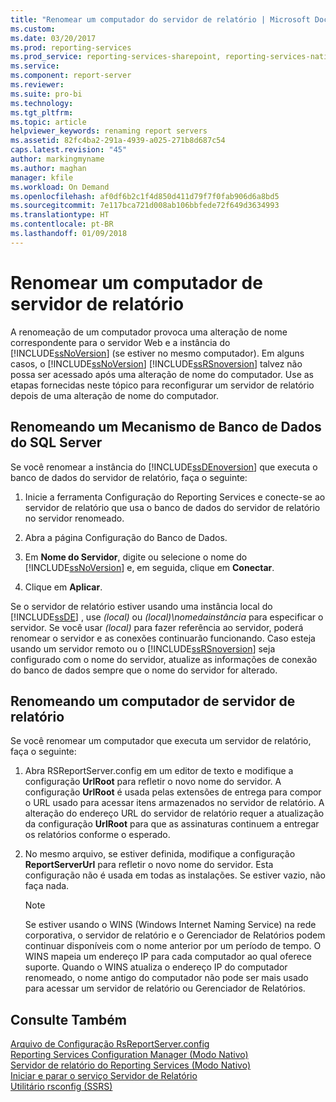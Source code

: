 ```yaml
---
title: "Renomear um computador do servidor de relatório | Microsoft Docs"
ms.custom: 
ms.date: 03/20/2017
ms.prod: reporting-services
ms.prod_service: reporting-services-sharepoint, reporting-services-native
ms.service: 
ms.component: report-server
ms.reviewer: 
ms.suite: pro-bi
ms.technology: 
ms.tgt_pltfrm: 
ms.topic: article
helpviewer_keywords: renaming report servers
ms.assetid: 82fc4ba2-291a-4939-a025-271b8d687c54
caps.latest.revision: "45"
author: markingmyname
ms.author: maghan
manager: kfile
ms.workload: On Demand
ms.openlocfilehash: af0df6b2c1f4d850d411d79f7f0fab906d6a8bd5
ms.sourcegitcommit: 7e117bca721d008ab106bbfede72f649d3634993
ms.translationtype: HT
ms.contentlocale: pt-BR
ms.lasthandoff: 01/09/2018
---
```

# <a name="rename-a-report-server-computer"></a>Renomear um computador de servidor de relatório
  A renomeação de um computador provoca uma alteração de nome correspondente para o servidor Web e a instância do [!INCLUDE[ssNoVersion](../../includes/ssnoversion-md.md)] (se estiver no mesmo computador). Em alguns casos, o [!INCLUDE[ssNoVersion](../../includes/ssnoversion-md.md)] [!INCLUDE[ssRSnoversion](../../includes/ssrsnoversion-md.md)] talvez não possa ser acessado após uma alteração de nome do computador. Use as etapas fornecidas neste tópico para reconfigurar um servidor de relatório depois de uma alteração de nome do computador.  
  
## <a name="renaming-a-sql-server-database-engine"></a>Renomeando um Mecanismo de Banco de Dados do SQL Server  
 Se você renomear a instância do  [!INCLUDE[ssDEnoversion](../../includes/ssdenoversion-md.md)] que executa o banco de dados do servidor de relatório, faça o seguinte:  
  
1.  Inicie a ferramenta Configuração do Reporting Services e conecte-se ao servidor de relatório que usa o banco de dados do servidor de relatório no servidor renomeado.  
  
2.  Abra a página Configuração do Banco de Dados.  
  
3.  Em **Nome do Servidor**, digite ou selecione o nome do [!INCLUDE[ssNoVersion](../../includes/ssnoversion-md.md)] e, em seguida, clique em **Conectar**.  
  
4.  Clique em **Aplicar**.  
  
 Se o servidor de relatório estiver usando uma instância local do [!INCLUDE[ssDE](../../includes/ssde-md.md)] , use *(local)* ou *(local)\nomedainstância* para especificar o servidor. Se você usar *(local)* para fazer referência ao servidor, poderá renomear o servidor e as conexões continuarão funcionando. Caso esteja usando um servidor remoto ou o [!INCLUDE[ssRSnoversion](../../includes/ssrsnoversion-md.md)] seja configurado com o nome do servidor, atualize as informações de conexão do banco de dados sempre que o nome do servidor for alterado.  
  
## <a name="renaming-a-report-server-computer"></a>Renomeando um computador de servidor de relatório  
 Se você renomear um computador que executa um servidor de relatório, faça o seguinte:  
  
1.  Abra RSReportServer.config em um editor de texto e modifique a configuração **UrlRoot** para refletir o novo nome do servidor. A configuração **UrlRoot** é usada pelas extensões de entrega para compor o URL usado para acessar itens armazenados no servidor de relatório. A alteração do endereço URL do servidor de relatório requer a atualização da configuração **UrlRoot** para que as assinaturas continuem a entregar os relatórios conforme o esperado.  
  
2.  No mesmo arquivo, se estiver definida, modifique a configuração **ReportServerUrl** para refletir o novo nome do servidor. Esta configuração não é usada em todas as instalações. Se estiver vazio, não faça nada.  
  
    > [!NOTE]  
    >  Se estiver usando o WINS (Windows Internet Naming Service) na rede corporativa, o servidor de relatório e o Gerenciador de Relatórios podem continuar disponíveis com o nome anterior por um período de tempo. O WINS mapeia um endereço IP para cada computador ao qual oferece suporte. Quando o WINS atualiza o endereço IP do computador renomeado, o nome antigo do computador não pode ser mais usado para acessar um servidor de relatório ou Gerenciador de Relatórios.  
  
## <a name="see-also"></a>Consulte Também  
 [Arquivo de Configuração RsReportServer.config](../../reporting-services/report-server/rsreportserver-config-configuration-file.md)   
 [Reporting Services Configuration Manager &#40;Modo Nativo&#41;](../../reporting-services/install-windows/reporting-services-configuration-manager-native-mode.md)   
 [Servidor de relatório do Reporting Services &#40;Modo Nativo&#41;](../../reporting-services/report-server/reporting-services-report-server-native-mode.md)   
 [Iniciar e parar o serviço Servidor de Relatório](../../reporting-services/report-server/start-and-stop-the-report-server-service.md)   
 [Utilitário rsconfig &#40;SSRS&#41;](../../reporting-services/tools/rsconfig-utility-ssrs.md)  
  
  
